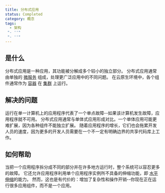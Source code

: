 ```yaml
---
title: 分布式应用
status: Completed
category: 概念
tags:
  - 架构
 "- ''"
 "- ''"
---
```


## 是什么

分布式应用是一种应用，其功能被分解成多个较小的独立部分。 分布式应用通常由单独的 [微服务](/zh-cn/microservices/) 组成，处理更广泛应用中的不同问题。 在云原生环境中，各个组件通常作为 [容器](/zh-cn/container/) 在 [集群](/zh-cn/cluster/) 上运行。

## 解决的问题

运行在单一计算机上的应用程序代表了一个单点故障--如果该计算机发生故障，应用程序就不可用。 分布式应用通常与单体式应用形成对比。一个单体应用可能更难扩展，因为各种组件不能独立扩展。 随着应用程序的增长，它们也会拖累开发人员的速度，因为更多的开发人员需要在一个不一定有明确边界的共享代码库上工作。

## 如何帮助

当把一个应用程序拆分成不同的部分并在许多地方运行时，整个系统可以容忍更多的故障。 它还允许应用程序利用单个应用程序实例所不具备的伸缩功能，即 [水平伸缩](/zh-cn/horizontal-scaling/)的能力。 然而，这也是有代价的：增加了复杂性和操作开销--你现在正在运行很多应用组件，而不是一个应用。
